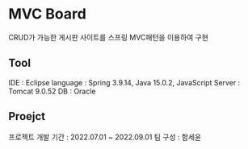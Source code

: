 # MVC Board 
CRUD가 가능한 게시판 사이트를 스프링 MVC패턴을 이용하여 구현

## Tool
IDE : Eclipse
language : Spring 3.9.14, Java 15.0.2, JavaScript
Server : Tomcat 9.0.52
DB : Oracle

## Proejct
프로젝트 개발 기간 : 2022.07.01 ~ 2022.09.01
팀 구성 : 함세윤
